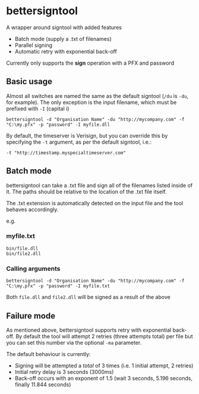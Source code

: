 # bettersigntool

A wrapper around signtool with added features

* Batch mode (supply a .txt of filenames)
* Parallel signing
* Automatic retry with exponential back-off

Currently only supports the **sign** operation with a PFX and password

## Basic usage

Almost all switches are named the same as the default signtool (`/du` is `-du`, for example). The only exception is the input filename, which must be prefixed with `-I` (capital i)

	bettersigntool -d "Organisation Name" -du "http://mycompany.com" -f "C:\my.pfx" -p "password" -I myfile.dll

By default, the timeserver is Verisign, but you can override this by specifying the `-t` argument, as per the default signtool, i.e.:

	-t "http://timestamp.myspecialtimeserver.com"

## Batch mode

bettersigntool can take a .txt file and sign all of the filenames listed inside of it. The paths should be relative to the location of the .txt file itself.

The .txt extension is automatically detected on the input file and the tool behaves accordingly.

e.g.

### myfile.txt

	bin/file.dll
	bin/file2.dll

### Calling arguments

	bettersigntool -d "Organisation Name" -du "http://mycompany.com" -f "C:\my.pfx" -p "password" -I myfile.txt

Both `file.dll` and `file2.dll` will be signed as a result of the above

## Failure mode

As mentioned above, bettersigntool supports retry with exponential back-off. By default the tool will attempt 2 retries (three attempts total) per file but you can set this number via the optional `-ma` parameter.

The default behaviour is currently:

* Signing will be attempted a *total* of 3 times (i.e. 1 initial attempt, 2 retries)
* Initial retry delay is 3 seconds (3000ms)
* Back-off occurs with an exponent of 1.5 (wait 3 seconds, 5.196 seconds, finally 11.844 seconds)
